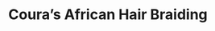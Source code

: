 ---
title: "Coura’s African Hair Braiding"
url: /radcliff/couras-african-hair-braiding/
shop: hairdresser
---